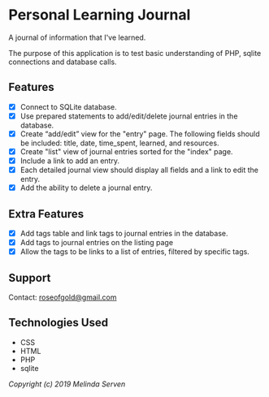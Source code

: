 # Personal Learning Journal
A journal of information that I've learned.

The purpose of this application is to test basic understanding of PHP, sqlite connections and database calls.

## Features
* [x] Connect to SQLite database.
* [x] Use prepared statements to add/edit/delete journal entries in the database.
* [x] Create “add/edit” view for the "entry" page. The following fields should be included: title, date, time_spent, learned, and resources.
* [x] Create "list" view of journal entries sorted for the "index" page.
* [x] Include a link to add an entry.
* [x] Each detailed journal view should display all fields and a link to edit the entry.
* [x] Add the ability to delete a journal entry.

## Extra Features
* [x] Add tags table and link tags to journal entries in the database.
* [x] Add tags to journal entries on the listing page
* [x] Allow the tags to be links to a list of entries, filtered by specific tags.

## Support
Contact: roseofgold@gmail.com

## Technologies Used
* CSS
* HTML
* PHP
* sqlite

_Copyright (c) 2019 Melinda Serven_
